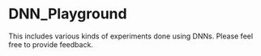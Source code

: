 # DNN_Playground
This includes various kinds of experiments done using DNNs. Please feel free to provide feedback.
